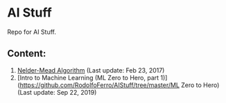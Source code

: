# AI Stuff
Repo for AI Stuff.

## Content:
1. [Nelder-Mead Algorithm](https://github.com/RodolfoFerro/AIStuff/tree/master/Nelder-Mead) (Last update: Feb 23, 2017)
2. [Intro to Machine Learning (ML Zero to Hero, part 1)](https://github.com/RodolfoFerro/AIStuff/tree/master/ML Zero to Hero) (Last update: Sep 22, 2019)

